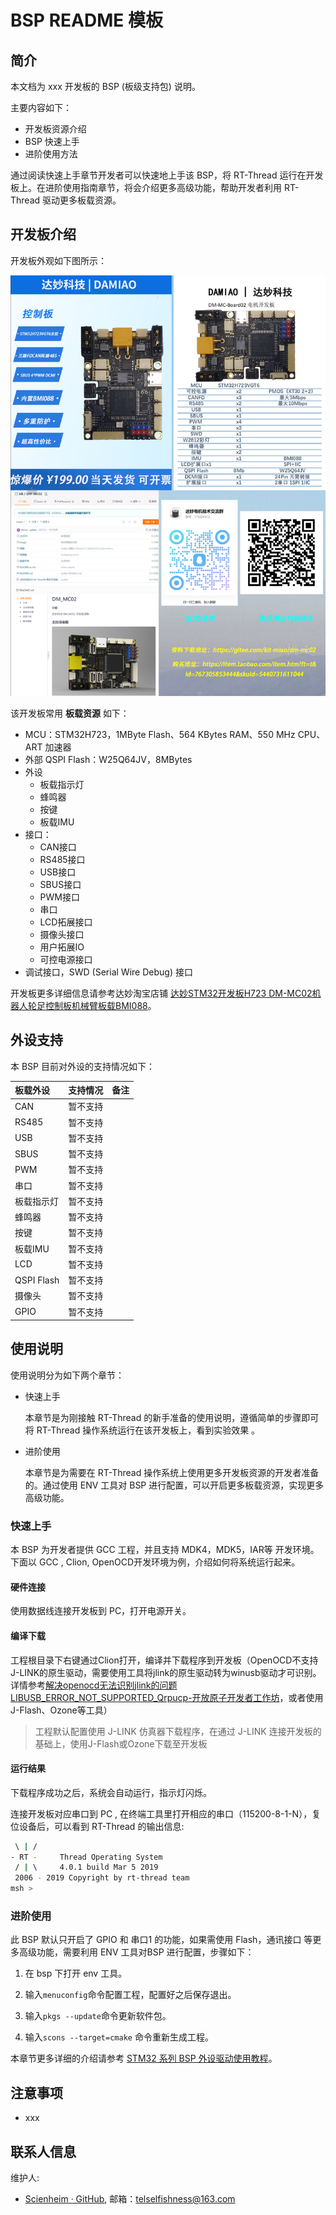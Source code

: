 # BSP README 模板

## 简介

本文档为 xxx 开发板的 BSP (板级支持包) 说明。

主要内容如下：

- 开发板资源介绍
- BSP 快速上手
- 进阶使用方法

通过阅读快速上手章节开发者可以快速地上手该 BSP，将 RT-Thread 运行在开发板上。在进阶使用指南章节，将会介绍更多高级功能，帮助开发者利用 RT-Thread 驱动更多板载资源。

## 开发板介绍

开发板外观如下图所示：

![本地路径](.\\figures\\board.png)

该开发板常用 **板载资源** 如下：

- MCU：STM32H723，1MByte Flash、564 KBytes RAM、550 MHz CPU、ART 加速器
- 外部 QSPI Flash：W25Q64JV，8MBytes
- 外设
  - 板载指示灯
  - 蜂鸣器
  - 按键
  - 板载IMU
- 接口：
  - CAN接口
  - RS485接口
  - USB接口
  - SBUS接口
  - PWM接口
  - 串口
  - LCD拓展接口
  - 摄像头接口
  - 用户拓展IO
  - 可控电源接口
- 调试接口，SWD (Serial Wire Debug) 接口

开发板更多详细信息请参考达妙淘宝店铺 [达妙STM32开发板H723 DM-MC02机器人轮足控制板机械臂板载BMI088](https://item.taobao.com/item.htm?abbucket=18&id=814954787248&ns=1&priceTId=213e385b17312947968688397e8587&skuId=5681498675796&spm=a21n57.1.item.2.6adb523cwWzIUq&utparam=%7B%22aplus_abtest%22%3A%22dfae81afa534d376bf2ca37e9cc3e414%22%7D&xxc=taobaoSearch)。

## 外设支持

本 BSP 目前对外设的支持情况如下：

| **板载外设**   | **支持情况** | **备注** |
|:---------- |:--------:|:------ |
| CAN        | 暂不支持     |        |
| RS485      | 暂不支持     |        |
| USB        | 暂不支持     |        |
| SBUS       | 暂不支持     |        |
| PWM        | 暂不支持     |        |
| 串口         | 暂不支持     |        |
| 板载指示灯      | 暂不支持     |        |
| 蜂鸣器        | 暂不支持     |        |
| 按键         | 暂不支持     |        |
| 板载IMU      | 暂不支持     |        |
| LCD        | 暂不支持     |        |
| QSPI Flash | 暂不支持     |        |
| 摄像头        | 暂不支持     |        |
| GPIO       | 暂不支持     |        |

## 使用说明

使用说明分为如下两个章节：

- 快速上手
  
    本章节是为刚接触 RT-Thread 的新手准备的使用说明，遵循简单的步骤即可将 RT-Thread 操作系统运行在该开发板上，看到实验效果 。

- 进阶使用
  
    本章节是为需要在 RT-Thread 操作系统上使用更多开发板资源的开发者准备的。通过使用 ENV 工具对 BSP 进行配置，可以开启更多板载资源，实现更多高级功能。

### 快速上手

本 BSP 为开发者提供 GCC 工程，并且支持 MDK4，MDK5，IAR等 开发环境。下面以 GCC , Clion, OpenOCD开发环境为例，介绍如何将系统运行起来。

#### 硬件连接

使用数据线连接开发板到 PC，打开电源开关。

#### 编译下载

工程根目录下右键通过Clion打开，编译并下载程序到开发板（OpenOCD不支持J-LINK的原生驱动，需要使用工具将jlink的原生驱动转为winusb驱动才可识别。详情参考[解决openocd无法识别jlink的问题LIBUSB_ERROR_NOT_SUPPORTED_Qrpucp-开放原子开发者工作坊](https://openatomworkshop.csdn.net/664edd5cb12a9d168eb6f757.html)，或者使用J-Flash、Ozone等工具）

> 工程默认配置使用 J-LINK 仿真器下载程序，在通过 J-LINK 连接开发板的基础上，使用J-Flash或Ozone下载至开发板

#### 运行结果

下载程序成功之后，系统会自动运行，指示灯闪烁。

连接开发板对应串口到 PC , 在终端工具里打开相应的串口（115200-8-1-N），复位设备后，可以看到 RT-Thread 的输出信息:

```bash
 \ | /
- RT -     Thread Operating System
 / | \     4.0.1 build Mar 5 2019
 2006 - 2019 Copyright by rt-thread team
msh >
```

### 进阶使用

此 BSP 默认只开启了 GPIO 和 串口1 的功能，如果需使用 Flash，通讯接口 等更多高级功能，需要利用 ENV 工具对BSP 进行配置，步骤如下：

1. 在 bsp 下打开 env 工具。

2. 输入`menuconfig`命令配置工程，配置好之后保存退出。

3. 输入`pkgs --update`命令更新软件包。

4. 输入`scons --target=cmake` 命令重新生成工程。

本章节更多详细的介绍请参考 [STM32 系列 BSP 外设驱动使用教程](../docs/STM32系列BSP外设驱动使用教程.md)。

## 注意事项

- xxx

## 联系人信息

维护人:

- [Scienheim · GitHub](https://github.com/Scienheim), 邮箱：<telselfishness@163.com>